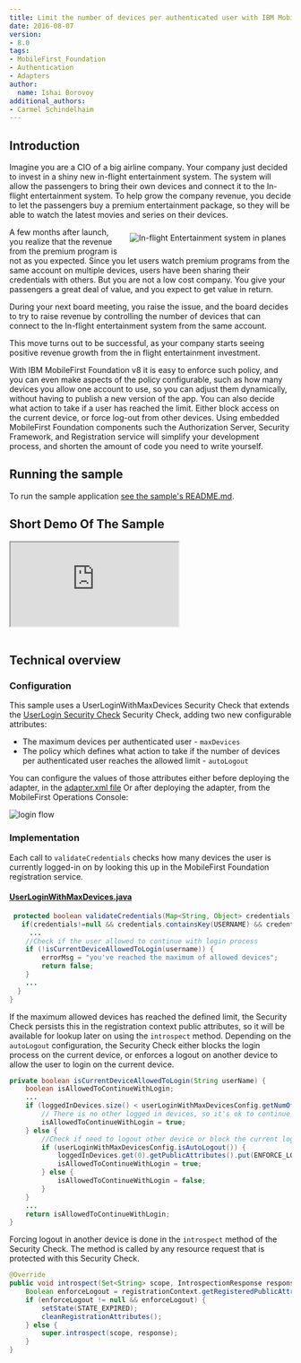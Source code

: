 ```yaml
---
title: Limit the number of devices per authenticated user with IBM MobileFirst Foundation 8.0
date: 2016-08-07
version:
- 8.0
tags:
- MobileFirst_Foundation
- Authentication
- Adapters
author:
  name: Ishai Borovoy
additional_authors:
- Carmel Schindelhaim
---
```

## Introduction

Imagine you are a CIO of a big airline company. Your company just decided to invest in a shiny new in-flight entertainment system. The system will allow the passengers to bring their own devices and connect it to the In-flight entertainment system. To help grow the company revenue, you decide to let the passengers buy a premium entertainment package, so they will be able to watch the latest movies and series on their devices.

<img alt="In-flight Entertainment system in planes" src="{{site.baseurl}}/assets/blog/2016-08-07-limit-the-number-of-devices-per-authenticated-user/cabin.jpg" style="float:right;margin: 10px"/>

A few months after launch, you realize that the revenue from the premium program is not as you expected. Since you let users watch premium programs from the same account on multiple devices, users have been sharing their credentials with others. But you are not a low cost company. You give your passengers a great deal of value, and you expect to get value in return.

During your next board meeting, you raise the issue, and the board decides to try to raise revenue by controlling the number of devices that can connect to the In-flight entertainment system from the same account.

This move turns out to be successful, as your company starts seeing positive revenue growth from the in flight entertainment investment.

With IBM MobileFirst Foundation v8 it is easy to enforce such policy, and you can even make aspects of the policy configurable, such as how many devices you allow one account to use, so you can adjust them dynamically, without having to publish a new version of the app. You can also decide what action to take if a user has reached the limit. Either block access on the current device, or force log-out from other devices.
Using embedded MobileFirst Foundation components such the Authorization Server, Security Framework, and Registration service will simplify your development process, and shorten the amount of code you need to write yourself.

## Running the sample
To run the sample application [see the sample's README.md](https://github.com/mfpdev/user-login-with-max-devices-sample).

## Short Demo Of The Sample
<div class="sizer">
  <div class="embed-responsive embed-responsive-16by9">
    <iframe src="https://www.youtube.com/embed/Hh11_AVWTVo"></iframe>
  </div>
</div>   
<br>

## Technical overview

### Configuration
This sample uses a UserLoginWithMaxDevices Security Check that extends the [UserLogin Security Check](https://mobilefirstplatform.ibmcloud.com/tutorials/en/foundation/8.0/authentication-and-security/user-authentication/security-check/) Security Check, adding two new configurable attributes:

- The maximum devices per authenticated user - `maxDevices`
- The policy which defines what action to take if the number of devices per authenticated user reaches the allowed limit - `autoLogout`

You can configure the values of those attributes either before deploying the adapter, in the [adapter.xml file](https://github.com/mfpdev/user-login-with-max-devices-sample/blob/master/UserLoginWithMaxDevicesSecurityCheck/src/main/adapter-resources/adapter.xml) Or after deploying the adapter, from the MobileFirst Operations Console:

![login flow]({{site.baseurl}}/assets/blog/2016-08-07-limit-the-number-of-devices-per-authenticated-user/console.png)

### Implementation
Each call to `validateCredentials` checks how many devices the user is currently logged-in on by looking this up in the MobileFirst Foundation registration service.

#### [UserLoginWithMaxDevices.java](https://github.com/mfpdev/user-login-with-max-devices-sample/blob/master/UserLoginWithMaxDevicesSecurityCheck/src/main/java/com/github/mfpdev/sample/UserLoginWithMaxDevices.java)
``` java
 protected boolean validateCredentials(Map<String, Object> credentials) {
   if(credentials!=null && credentials.containsKey(USERNAME) && credentials.containsKey(PASSWORD)){
     ...
    //Check if the user allowed to continue with login process
    if (!isCurrentDeviceAllowedToLogin(username)) {
        errorMsg = "you've reached the maximum of allowed devices";
        return false;
    }
    ...
  }
}
```

If the maximum allowed devices has reached the defined limit, the Security Check persists this in the registration context public attributes, so it will be available for lookup later on using the `introspect` method. Depending on the `autoLogout` configuration, the Security Check either blocks the login process on the current device, or enforces a logout on another device to allow the user to login on the current device.

``` java
private boolean isCurrentDeviceAllowedToLogin(String userName) {
    boolean isAllowedToContinueWithLogin;
    ...
    if (loggedInDevices.size() < userLoginWithMaxDevicesConfig.getNumOfAllowedDevices()) {
        // There is no other logged in devices, so it's ok to continue with login process
        isAllowedToContinueWithLogin = true;
    } else {
        //Check if need to logout other device or block the current login
        if (userLoginWithMaxDevicesConfig.isAutoLogout()) {
            loggedInDevices.get(0).getPublicAttributes().put(ENFORCE_LOGOUT_ATTRIBUTE, true);
            isAllowedToContinueWithLogin = true;
        } else {
            isAllowedToContinueWithLogin = false;
        }
    }
    ...
    return isAllowedToContinueWithLogin;
}
```

Forcing logout in another device is done in the `introspect` method of the Security Check.  The method is called by any resource request that is protected with this Security Check.

```java
@Override
public void introspect(Set<String> scope, IntrospectionResponse response) {
    Boolean enforceLogout = registrationContext.getRegisteredPublicAttributes().get(ENFORCE_LOGOUT_ATTRIBUTE);
    if (enforceLogout != null && enforceLogout) {
        setState(STATE_EXPIRED);
        cleanRegistrationAttributes();
    } else {
        super.introspect(scope, response);
    }
}
```

